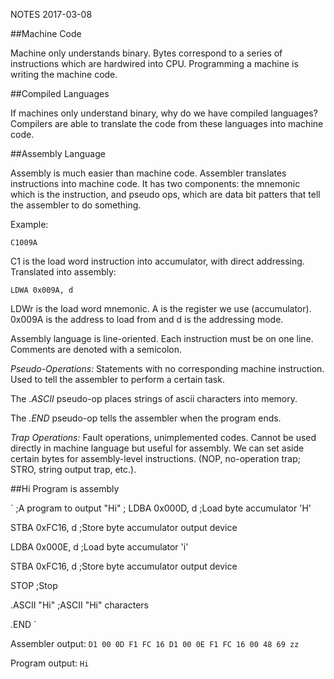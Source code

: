 NOTES 2017-03-08

##Machine Code

Machine only understands binary. Bytes correspond to a series of
instructions which are hardwired into CPU. Programming a machine is
writing the machine code.

##Compiled Languages

If machines only understand binary, why do we have compiled languages?
Compilers are able to translate the code from these languages into machine
code.

##Assembly Language

Assembly is much easier than machine code. Assembler translates
instructions into machine code. It has two components: the mnemonic which
is the instruction, and pseudo ops, which are data bit patters that tell
the assembler to do something.

Example:

`C1009A`

C1 is the load word instruction into accumulator, with direct addressing.
Translated into assembly:

`LDWA 0x009A, d`

LDWr is the load word mnemonic. A is the register we use (accumulator).
0x009A is the address to load from and d is the addressing mode.

Assembly language is line-oriented. Each instruction must be on one line.
Comments are denoted with a semicolon.

*Pseudo-Operations:* Statements with no corresponding machine
instruction. Used to tell the assembler to perform a certain task. 

The *.ASCII* pseudo-op places strings of ascii characters into memory.

The *.END* pseudo-op tells the assembler when the program ends.

*Trap Operations:* Fault operations, unimplemented codes. Cannot be used
directly in machine language but useful for assembly. We can set aside
certain bytes for assembly-level instructions. (NOP, no-operation trap;
STRO, string output trap, etc.).

##Hi Program is assembly

`
;A program to output "Hi"
;
LDBA		0x000D, d	;Load byte accumulator 'H'

STBA		0xFC16, d	;Store byte accumulator output device

LDBA		0x000E, d	;Load byte accumulator 'i'

STBA		0xFC16, d	;Store byte accumulator output device

STOP					;Stop

.ASCII		"Hi"		;ASCII "Hi" characters

.END
`

Assembler output:
`D1 00 0D F1 FC 16 D1 00 0E F1 FC 16 00 48 69 zz`

Program output:
`Hi`
